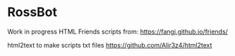 # RossBot
Work in progress 
HTML Friends scripts from: https://fangj.github.io/friends/

html2text to make scripts txt files
https://github.com/Alir3z4/html2text